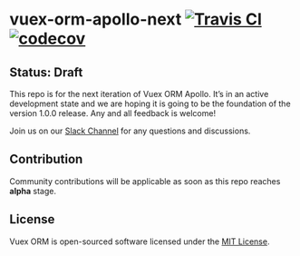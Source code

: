 # vuex-orm-apollo-next [![Travis CI](https://travis-ci.org/vuex-orm/plugin-apollo-next.svg?branch=master)](https://travis-ci.org/vuex-orm/plugin-apollo-next) [![codecov](https://codecov.io/gh/vuex-orm/plugin-apollo-next/branch/master/graph/badge.svg)](https://codecov.io/gh/vuex-orm/plugin-apollo-next)

## Status: Draft

This repo is for the next iteration of Vuex ORM Apollo. It’s in an active development state and we are hoping it is going to be the foundation of the version 1.0.0 release. Any and all feedback is welcome!

Join us on our [Slack Channel](https://join.slack.com/t/vuex-orm/shared_invite/enQtNDQ0NjE3NTgyOTY2LTc1YTI2N2FjMGRlNGNmMzBkMGZlMmYxOTgzYzkzZDM2OTQ3OGExZDRkN2FmMGQ1MGJlOWM1NjU0MmRiN2VhYzQ) for any questions and discussions.

## Contribution

Community contributions will be applicable as soon as this repo reaches **alpha** stage.

## License

Vuex ORM is open-sourced software licensed under the [MIT License](./LICENSE).
